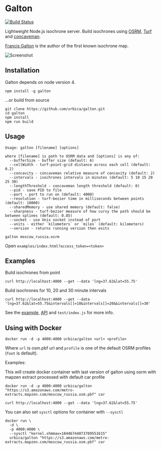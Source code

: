 # Galton

[![Build Status](https://travis-ci.org/urbica/galton.svg?branch=master)](https://travis-ci.org/urbica/galton)

Lightweight Node.js isochrone server. Build isochrones using [OSRM](http://project-osrm.org/), [Turf](http://turfjs.org/) and [concaveman](https://github.com/mapbox/concaveman).

[Francis Galton](https://en.wikipedia.org/wiki/Francis_Galton) is the author of the first known isochrone map.

![Screenshot](https://raw.githubusercontent.com/urbica/galton/master/example.png)

## Installation

Galton depends on node version 4.

```
npm install -g galton
```

...or build from source

```shell
git clone https://github.com/urbica/galton.git
cd galton
npm install
npm run build
```

## Usage

```shell
Usage: galton [filename] [options]

where [filename] is path to OSRM data and [options] is any of:
  --bufferSize - buffer size (default: 6)
  --cellWidth - turf-point-grid distance across each cell (default: 0.2)
  --concavity - concaveman relative measure of concavity (default: 2)
  --intervals - isochrones intervals in minutes (default: 5 10 15 20 25 30)
  --lengthThreshold - concaveman length threshold (default: 0)
  --pid - save PID to file
  --port - port to run on (default: 4000)
  --resolution - turf-bezier time in milliseconds between points (default: 10000)
  --sharedMemory - use shared memory (default: false)
  --sharpness - turf-bezier measure of how curvy the path should be between splines (default: 0.85)
  --socket - use Unix socket instead of port
  --units - either `kilometers` or `miles` (default: kilometers)
  --version - returns running version then exits
```

```
galton moscow_russia.osrm
```

Open `examples/index.html?access_token=<token>`

## Examples

Build isochrones from point

```shell
curl http://localhost:4000 --get --data 'lng=37.62&lat=55.75'
```

Build isochrones for 10, 20 and 30 minute intervals

```
curl http://localhost:4000 --get --data 'lng=37.62&lat=55.75&intervals[]=10&intervals[]=20&&intervals[]=30'
```

See the [example](https://github.com/urbica/galton/blob/master/examples/index.html), [API](https://github.com/urbica/galton/blob/master/docs/API.md) and `test/index.js` for more info.

## Using with Docker

```shell
docker run -d -p 4000:4000 urbica/galton <url> <profile>
```

Where `url` is osm.pbf url and `profile` is one of the default OSRM profiles (`foot` is default).

Examples:

This will create docker container with last version of galton using osrm with mapzen extract processed with default car profile

```shell
docker run -d -p 4000:4000 urbica/galton "https://s3.amazonaws.com/metro-extracts.mapzen.com/moscow_russia.osm.pbf" car
```

```shell
curl http://localhost:4000 --get --data 'lng=37.62&lat=55.75'
```

You can also set `sysctl` options for container with `--sysctl`

```shell
docker run \
  -d \
  -p 4000:4000 \
  --sysctl "kernel.shmmax=18446744073709551615"
  urbica/galton "https://s3.amazonaws.com/metro-extracts.mapzen.com/moscow_russia.osm.pbf" car
```
